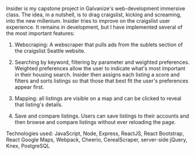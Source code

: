 Insider is my capstone project in Galvanize's web-development immersive class. The idea, in a nutshell, is to drag craigslist, kicking and screaming, into the new millenium. Insider tries to improve on the craigslist user experience. It remains in development, but I have implemented several of the most important features:

1. Webscraping: A webscraper that pulls ads from the sublets section of the craigslist Seattle website.

2. Searching by keyword, filtering by parameter and weighted preferences. Weighted preferences allow the user to indicate what's most important in their housing search. Insider then assigns each listing a score and filters and sorts listings so that those that best fit the user's preferences appear first.

3. Mapping: all listings are visible on a map and can be clicked to reveal that listing's details.

4. Save and compare listings. Users can save listings to their accounts and then browse and compare listings without ever reloading the page.

Technologies used: JavaScript, Node, Express, ReactJS, React Bootstrap, React Google Maps, Webpack, Cheerio, CerealScraper, server-side jQuery, Knex, PostgreSQL